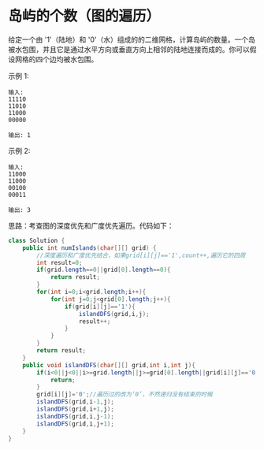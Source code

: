 #  岛屿的个数（图的遍历）
给定一个由 '1'（陆地）和 '0'（水）组成的的二维网格，计算岛屿的数量。一个岛被水包围，并且它是通过水平方向或垂直方向上相邻的陆地连接而成的。你可以假设网格的四个边均被水包围。

示例 1:

    输入:
    11110
    11010
    11000
    00000

    输出: 1
示例 2:

    输入:
    11000
    11000
    00100
    00011

    输出: 3  

思路：考查图的深度优先和广度优先遍历。代码如下：  
```java
class Solution {
    public int numIslands(char[][] grid) {
        //深度遍历和广度优先结合，如果grid[i][j]=='1',count++,遍历它的四周
        int result=0;
        if(grid.length==0||grid[0].length==0){
            return result;
        }
        for(int i=0;i<grid.length;i++){
            for(int j=0;j<grid[0].length;j++){
                if(grid[i][j]=='1'){
                    islandDFS(grid,i,j);
                    result++;
                }
            }
        }
        return result;
    }
    public void islandDFS(char[][] grid,int i,int j){
        if(i<0||j<0||i>=grid.length||j>=grid[0].length||grid[i][j]=='0'){
            return;
        }
        grid[i][j]='0';//遍历过的改为‘0’，不然递归没有结束的时候
        islandDFS(grid,i-1,j);
        islandDFS(grid,i+1,j);
        islandDFS(grid,i,j-1);
        islandDFS(grid,i,j+1);
    }
}
```